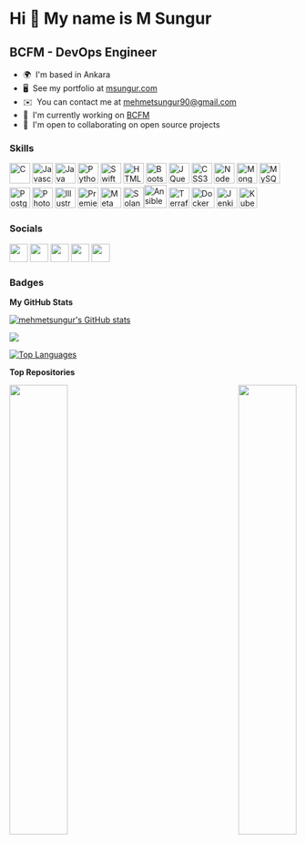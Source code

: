 Hi 👋 My name is M Sungur
===============================

BCFM - DevOps Engineer
--------------------------------------

* 🌍  I'm based in Ankara
* 🖥️  See my portfolio at [msungur.com](https://www.msungur.com)
* ✉️  You can contact me at [mehmetsungur90@gmail.com](mailto:mehmetsungur90@gmail.com)
* 🚀  I'm currently working on [BCFM](https://bestcloudfor.me/)
* 🤝  I'm open to collaborating on open source projects

### Skills
<p align="left">
<a href="https://docs.microsoft.com/en-us/cpp/?view=msvc-170" target="_blank" rel="noreferrer"><img src="https://raw.githubusercontent.com/danielcranney/readme-generator/main/public/icons/skills/c-colored.svg" width="36" height="36" alt="C" /></a> <a href="https://developer.mozilla.org/en-US/docs/Web/JavaScript" target="_blank" rel="noreferrer"><img src="https://raw.githubusercontent.com/danielcranney/readme-generator/main/public/icons/skills/javascript-colored.svg" width="36" height="36" alt="Javascript" /></a> <a href="https://www.oracle.com/java/" target="_blank" rel="noreferrer"><img src="https://raw.githubusercontent.com/danielcranney/readme-generator/main/public/icons/skills/java-colored.svg" width="36" height="36" alt="Java" /></a> <a href="https://www.python.org/" target="_blank" rel="noreferrer"><img src="https://raw.githubusercontent.com/danielcranney/readme-generator/main/public/icons/skills/python-colored.svg" width="36" height="36" alt="Python" /></a> <a href="https://developer.apple.com/swift/" target="_blank" rel="noreferrer"><img src="https://raw.githubusercontent.com/danielcranney/readme-generator/main/public/icons/skills/swift-colored.svg" width="36" height="36" alt="Swift" /></a> <a href="https://developer.mozilla.org/en-US/docs/Glossary/HTML5" target="_blank" rel="noreferrer"><img src="https://raw.githubusercontent.com/danielcranney/readme-generator/main/public/icons/skills/html5-colored.svg" width="36" height="36" alt="HTML5" /></a> <a href="https://getbootstrap.com/" target="_blank" rel="noreferrer"><img src="https://raw.githubusercontent.com/danielcranney/readme-generator/main/public/icons/skills/bootstrap-colored.svg" width="36" height="36" alt="Bootstrap" /></a> <a href="https://jquery.com/" target="_blank" rel="noreferrer"><img src="https://raw.githubusercontent.com/danielcranney/readme-generator/main/public/icons/skills/jquery-colored.svg" width="36" height="36" alt="JQuery" /></a> <a href="https://www.w3.org/TR/CSS/#css" target="_blank" rel="noreferrer"><img src="https://raw.githubusercontent.com/danielcranney/readme-generator/main/public/icons/skills/css3-colored.svg" width="36" height="36" alt="CSS3" /></a> <a href="https://nodejs.org/en/" target="_blank" rel="noreferrer"><img src="https://raw.githubusercontent.com/danielcranney/readme-generator/main/public/icons/skills/nodejs-colored.svg" width="36" height="36" alt="NodeJS" /></a> <a href="https://www.mongodb.com/" target="_blank" rel="noreferrer"><img src="https://raw.githubusercontent.com/danielcranney/readme-generator/main/public/icons/skills/mongodb-colored.svg" width="36" height="36" alt="MongoDB" /></a> <a href="https://www.mysql.com/" target="_blank" rel="noreferrer"><img src="https://raw.githubusercontent.com/danielcranney/readme-generator/main/public/icons/skills/mysql-colored.svg" width="36" height="36" alt="MySQL" /></a> <a href="https://www.postgresql.org/" target="_blank" rel="noreferrer"><img src="https://raw.githubusercontent.com/danielcranney/readme-generator/main/public/icons/skills/postgresql-colored.svg" width="36" height="36" alt="PostgreSQL" /></a> <a href="https://www.adobe.com/uk/products/photoshop.html" target="_blank" rel="noreferrer"><img src="https://raw.githubusercontent.com/danielcranney/readme-generator/main/public/icons/skills/photoshop-colored.svg" width="36" height="36" alt="Photoshop" /></a> <a href="adobe.com/uk/products/illustrator.html" target="_blank" rel="noreferrer"><img src="https://raw.githubusercontent.com/danielcranney/readme-generator/main/public/icons/skills/illustrator-colored.svg" width="36" height="36" alt="Illustrator" /></a> <a href="https://www.adobe.com/uk/products/premiere.html" target="_blank" rel="noreferrer"><img src="https://raw.githubusercontent.com/danielcranney/readme-generator/main/public/icons/skills/premierepro-colored.svg" width="36" height="36" alt="Premiere Pro" /></a> <a href="https://metamask.io/" target="_blank" rel="noreferrer"><img src="https://raw.githubusercontent.com/danielcranney/readme-generator/main/public/icons/skills/metamask-colored.svg" width="36" height="36" alt="MetaMask" /></a> <a href="https://solana.com/" target="_blank" rel="noreferrer"><img src="https://raw.githubusercontent.com/danielcranney/readme-generator/main/public/icons/skills/solana-colored.svg" width="36" height="36" alt="Solana" /></a><a href="https://www.ansible.com/" target="_blank" rel="noreferrer"><img src="https://logos-download.com/wp-content/uploads/2016/10/Ansible_logo.png" width="40" height="40" alt="Ansible" /></a> <a href="https://www.terraform.io/" target="_blank" rel="noreferrer"><img src="https://elastic-content-share.eu/wp-content/uploads/edd/2022/11/stsmall507x507-pad600x600f8f8f81.jpg" width="36" height="36" alt="Terraform" /></a> <a href="https://www.docker.com/" target="_blank" rel="noreferrer"><img src="https://www.docker.com/wp-content/uploads/2022/03/Moby-logo.png" width="40" height="36" alt="Docker" /></a> <a href="https://kubernetes.io/" target="_blank" rel="noreferrer"><img src="https://upload.wikimedia.org/wikipedia/commons/thumb/3/39/Kubernetes_logo_without_workmark.svg/2109px-Kubernetes_logo_without_workmark.svg.png" width="36" height="36" alt="Jenkins" /></a> <a href="https://www.jenkins.io/" target="_blank" rel="noreferrer"><img src="https://upload.wikimedia.org/wikipedia/commons/thumb/e/e9/Jenkins_logo.svg/1483px-Jenkins_logo.svg.png" width="32" height="36" alt="Kubernetes" /></a>
</p>


### Socials

<p align="left">
<a href="https://www.github.com/mehmetsungur" target="_blank" rel="noreferrer"><img src="https://raw.githubusercontent.com/danielcranney/readme-generator/main/public/icons/socials/github.svg" width="32" height="32" /></a> <a href="https://www.linkedin.com/in/mehmetsungur" target="_blank" rel="noreferrer"><img src="https://raw.githubusercontent.com/danielcranney/readme-generator/main/public/icons/socials/linkedin.svg" width="32" height="32" /></a> <a href="http://www.medium.com/@mehmetsungur90" target="_blank" rel="noreferrer"><img src="https://raw.githubusercontent.com/danielcranney/readme-generator/main/public/icons/socials/medium.svg" width="32" height="32" /></a> <a href="https://www.twitter.com/msungur90" target="_blank" rel="noreferrer"><img src="https://raw.githubusercontent.com/danielcranney/readme-generator/main/public/icons/socials/twitter.svg" width="32" height="32" /></a> <a href="https://www.youtube.com/@msungur" target="_blank" rel="noreferrer"><img src="https://raw.githubusercontent.com/danielcranney/readme-generator/main/public/icons/socials/youtube.svg" width="32" height="32" /></a>
</p>

### Badges

<b>My GitHub Stats</b>

<a href="http://www.github.com/mehmetsungur"><img src="https://github-readme-stats.vercel.app/api?username=mehmetsungur&show_icons=true&hide=&count_private=true&title_color=ffffff&text_color=ffffff&icon_color=0891b2&bg_color=1c1917&hide_border=true&show_icons=true" alt="mehmetsungur's GitHub stats" /></a>

<a href="http://www.github.com/mehmetsungur"><img src="https://github-readme-streak-stats.herokuapp.com/?user=mehmetsungur&stroke=ffffff&background=1c1917&ring=ffffff&fire=ffffff&currStreakNum=ffffff&currStreakLabel=ffffff&sideNums=ffffff&sideLabels=ffffff&dates=ffffff&hide_border=true" /></a>

<a href="https://github.com/mehmetsungur" align="left"><img src="https://github-readme-stats.vercel.app/api/top-langs/?username=mehmetsungur&langs_count=10&title_color=ffffff&text_color=ffffff&icon_color=0891b2&bg_color=1c1917&hide_border=true&locale=en&custom_title=Top%20%Languages" alt="Top Languages" /></a>

<b>Top Repositories</b>

<div width="100%" align="center"><a href="https://github.com/mehmetsungur/PostgreSQL" align="left"><img align="left" width="45%" src="https://github-readme-stats.vercel.app/api/pin/?username=cangokceaslan&repo=express-swagger-producer&title_color=ffffff&text_color=ffffff&icon_color=0891b2&bg_color=1c1917&hide_border=true&locale=en" /></a>
<a href="https://github.com/mehmetsungur/RentACar" align="right"><img align="right" width="45%" src="https://github-readme-stats.vercel.app/api/pin/?username=cangokceaslan&repo=mongoose-truck&title_color=ffffff&text_color=ffffff&icon_color=0891b2&bg_color=1c1917&hide_border=true&locale=en" /></a></div><br /><br /><br /><br /><br /><br /><br />
